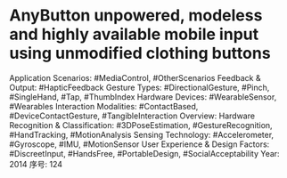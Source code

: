 # AnyButton unpowered, modeless and highly available mobile input using unmodified clothing buttons

Application Scenarios: #MediaControl, #OtherScenarios
Feedback & Output: #HapticFeedback
Gesture Types: #DirectionalGesture, #Pinch, #SingleHand, #Tap, #ThumbIndex
Hardware Devices: #WearableSensor, #Wearables
Interaction Modalities: #ContactBased, #DeviceContactGesture, #TangibleInteraction
Overview: Hardware
Recognition & Classification: #3DPoseEstimation, #GestureRecognition, #HandTracking, #MotionAnalysis
Sensing Technology: #Accelerometer, #Gyroscope, #IMU, #MotionSensor
User Experience & Design Factors: #DiscreetInput, #HandsFree, #PortableDesign, #SocialAcceptability
Year: 2014
序号: 124